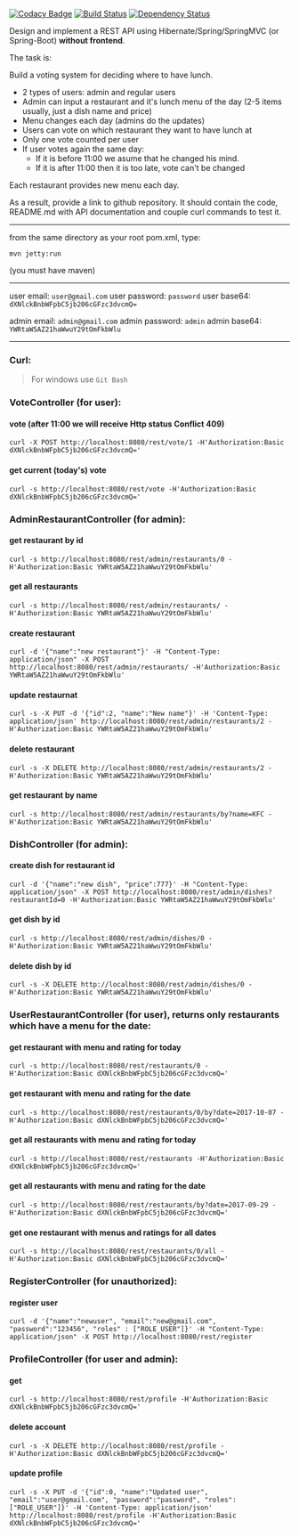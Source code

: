 [![Codacy Badge](https://api.codacy.com/project/badge/Grade/b76156f45d66430a9b6d9cfd97026f85)](https://www.codacy.com/app/vlad-kucher/RestaurantVoting?utm_source=github.com&amp;utm_medium=referral&amp;utm_content=vlad-kucher/RestaurantVoting&amp;utm_campaign=Badge_Grade)
[![Build Status](https://travis-ci.org/vlad-kucher/RestaurantVoting.svg?branch=master)](https://travis-ci.org/vlad-kucher/RestaurantVoting)
[![Dependency Status](https://www.versioneye.com/user/projects/59d978d815f0d7004b3e737c/badge.svg?style=flat-square)](https://www.versioneye.com/user/projects/59d978d815f0d7004b3e737c)

Design and implement a REST API using Hibernate/Spring/SpringMVC (or Spring-Boot) **without frontend**.

The task is:

Build a voting system for deciding where to have lunch.

 * 2 types of users: admin and regular users
 * Admin can input a restaurant and it's lunch menu of the day (2-5 items usually, just a dish name and price)
 * Menu changes each day (admins do the updates)
 * Users can vote on which restaurant they want to have lunch at
 * Only one vote counted per user
 * If user votes again the same day:
    - If it is before 11:00 we asume that he changed his mind.
    - If it is after 11:00 then it is too late, vote can't be changed

Each restaurant provides new menu each day.

As a result, provide a link to github repository. It should contain the code, README.md with API documentation and couple curl commands to test it.

-----------------------------

from the same directory as your root pom.xml, type:

`mvn jetty:run`

(you must have maven)

-----------------------------

user email: `user@gmail.com`
user password: `password`
user base64: `dXNlckBnbWFpbC5jb206cGFzc3dvcmQ=`

admin email: `admin@gmail.com`
admin password: `admin`
admin base64: `YWRtaW5AZ21haWwuY29tOmFkbWlu`

-----------------------------

### Curl:
> For windows use `Git Bash`


### VoteController (for user):

#### vote (after 11:00 we will receive Http status Conflict 409)
`curl -X POST http://localhost:8080/rest/vote/1 -H'Authorization:Basic dXNlckBnbWFpbC5jb206cGFzc3dvcmQ='`

#### get current (today's) vote
`curl -s http://localhost:8080/rest/vote -H'Authorization:Basic dXNlckBnbWFpbC5jb206cGFzc3dvcmQ='`


### AdminRestaurantController (for admin):

#### get restaurant by id
`curl -s http://localhost:8080/rest/admin/restaurants/0 -H'Authorization:Basic YWRtaW5AZ21haWwuY29tOmFkbWlu'`

#### get all restaurants
`curl -s http://localhost:8080/rest/admin/restaurants/ -H'Authorization:Basic YWRtaW5AZ21haWwuY29tOmFkbWlu'`

#### create restaurant
`curl -d '{"name":"new restaurant"}' -H "Content-Type: application/json" -X POST http://localhost:8080/rest/admin/restaurants/ -H'Authorization:Basic YWRtaW5AZ21haWwuY29tOmFkbWlu'`

#### update restaurnat
`curl -s -X PUT -d '{"id":2, "name":"New name"}' -H 'Content-Type: application/json' http://localhost:8080/rest/admin/restaurants/2 -H'Authorization:Basic YWRtaW5AZ21haWwuY29tOmFkbWlu'`

#### delete restaurant
`curl -s -X DELETE http://localhost:8080/rest/admin/restaurants/2 -H'Authorization:Basic YWRtaW5AZ21haWwuY29tOmFkbWlu'`

#### get restaurant by name
`curl -s http://localhost:8080/rest/admin/restaurants/by?name=KFC -H'Authorization:Basic YWRtaW5AZ21haWwuY29tOmFkbWlu'`


### DishController (for admin):

#### create dish for restaurant id
`curl -d '{"name":"new dish", "price":777}' -H "Content-Type: application/json" -X POST http://localhost:8080/rest/admin/dishes?restaurantId=0 -H'Authorization:Basic YWRtaW5AZ21haWwuY29tOmFkbWlu'`

#### get dish by id
`curl -s http://localhost:8080/rest/admin/dishes/0 -H'Authorization:Basic YWRtaW5AZ21haWwuY29tOmFkbWlu'`

#### delete dish by id
`curl -s -X DELETE http://localhost:8080/rest/admin/dishes/0 -H'Authorization:Basic YWRtaW5AZ21haWwuY29tOmFkbWlu'`


### UserRestaurantController (for user), returns only restaurants which have a menu for the date:

#### get restaurant with menu and rating for today
`curl -s http://localhost:8080/rest/restaurants/0 -H'Authorization:Basic dXNlckBnbWFpbC5jb206cGFzc3dvcmQ='`

#### get restaurant with menu and rating for the date
`curl -s http://localhost:8080/rest/restaurants/0/by?date=2017-10-07 -H'Authorization:Basic dXNlckBnbWFpbC5jb206cGFzc3dvcmQ='`

#### get all restaurants with menu and rating for today
`curl -s http://localhost:8080/rest/restaurants -H'Authorization:Basic dXNlckBnbWFpbC5jb206cGFzc3dvcmQ='`

#### get all restaurants with menu and rating for the date
`curl -s http://localhost:8080/rest/restaurants/by?date=2017-09-29 -H'Authorization:Basic dXNlckBnbWFpbC5jb206cGFzc3dvcmQ='`

#### get one restaurant with menus and ratings for all dates
`curl -s http://localhost:8080/rest/restaurants/0/all -H'Authorization:Basic dXNlckBnbWFpbC5jb206cGFzc3dvcmQ='`


### RegisterController (for unauthorized):

#### register user
`curl -d '{"name":"newuser", "email":"new@gmail.com", "password":"123456", "roles" : ["ROLE_USER"]}' -H "Content-Type: application/json" -X POST http://localhost:8080/rest/register`


### ProfileController (for user and admin):

#### get
`curl -s http://localhost:8080/rest/profile -H'Authorization:Basic dXNlckBnbWFpbC5jb206cGFzc3dvcmQ='`

#### delete account
`curl -s -X DELETE http://localhost:8080/rest/profile -H'Authorization:Basic dXNlckBnbWFpbC5jb206cGFzc3dvcmQ='`

#### update profile
`curl -s -X PUT -d '{"id":0, "name":"Updated user", "email":"user@gmail.com", "password":"password", "roles":["ROLE_USER"]}' -H 'Content-Type: application/json' http://localhost:8080/rest/profile -H'Authorization:Basic dXNlckBnbWFpbC5jb206cGFzc3dvcmQ='`
